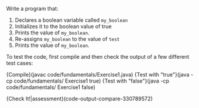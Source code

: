 Write a program that:
 1. Declares a boolean variable called `my_boolean`
 1. Initializes it to the boolean value of true
 1. Prints the value of `my_boolean`.
 1. Re-assigns `my_boolean` to the value of `test`
 1. Prints the value of `my_boolean`.
 
To test the code, first compile and then check the output of a few different test cases:

{Compile}(javac code/fundamentals/Exercise1.java)
{Test with "true"}(java -cp code/fundamentals/ Exercise1 true)
{Test with "false"}(java -cp code/fundamentals/ Exercise1 false)

{Check It!|assessment}(code-output-compare-330789572)
